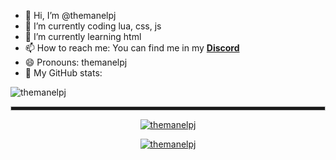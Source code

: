 - 👋 Hi, I’m @themanelpj
- 🔭 I’m currently coding lua, css, js
- 🌱 I’m currently learning html
- 📫 How to reach me: You can find me in my [**Discord**](https://discord.gg/hm5yksT5)
- 😄 Pronouns: themanelpj
- 🤔 My GitHub stats: 

![themanelpj](https://komarev.com/ghpvc/?username=themanelpj)

<div align="center">

<hr style="height:5px; border: 1px solid #ccc;">

[![themanelpj](https://github-readme-stats.vercel.app/api?username=themanelpj&show_icons=true&theme=tokyonight&hide=["issues"])](https://discord.gg/eBpmkW6e5j)

[![themanelpj](https://github-readme-stats.vercel.app/api/top-langs/?username=themanelpj)](https://discord.gg/eBpmkW6e5j)



<!---
themanelpj/themanelpj is a ✨ special ✨ repository because its `README.md` (this file) appears on your GitHub profile.
You can click the Preview link to take a look at your changes.
--->
